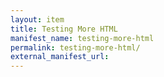 ```yaml
---
layout: item
title: Testing More HTML
manifest_name: testing-more-html
permalink: testing-more-html/
external_manifest_url: 
---
```

<!-- Add an essay or interpretive material below this line,
using HTML or markdown.  Do not modify this file above this line -->
